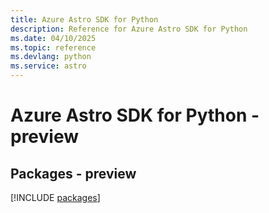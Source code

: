 ```yaml
---
title: Azure Astro SDK for Python
description: Reference for Azure Astro SDK for Python
ms.date: 04/10/2025
ms.topic: reference
ms.devlang: python
ms.service: astro
---
```

# Azure Astro SDK for Python - preview
## Packages - preview
[!INCLUDE [packages](astro-index.md)]